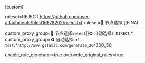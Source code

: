 [custom]

ruleset=REJECT,https://github.com/user-attachments/files/16978202/reject.txt
ruleset=🚀 节点选择,[]FINAL

custom_proxy_group=🚀 节点选择`select`[]♻️ 自动选择`[]DIRECT`.*
custom_proxy_group=♻️ 自动选择`url-test`.*`http://www.gstatic.com/generate_204`300,,50

enable_rule_generator=true
overwrite_original_rules=true
